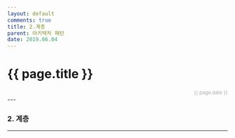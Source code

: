 ```yaml
---
layout: default
comments: true
title: 2.계층
parent: 아키텍처 패턴
date: 2019.06.04
---
```


<h1>{{ page.title }}</h1>  
<div style="text-align:right; font-size:11px; color:#aaa">{{ page.date }} </div>
---

### 2. 계층


---
